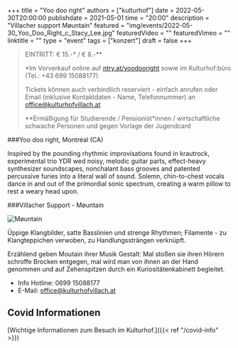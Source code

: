 +++
title = "Yoo doo right"
authors = ["kulturhof"]
date = 2022-05-30T20:00:00
publishdate = 2021-05-01
time = "20:00"
description = "Villacher support Møuntain"
featured = "img/events/2022-05-30_Yoo_Doo_Right_c_Stacy_Lee.jpg"
featuredVideo = ""
featuredVimeo = ""
linktitle = ""
type = "event"
tags = ["konzert"]
draft = false
+++

>
> EINTRITT: € 15.-\* / € 8.-\**
>
> \*Im Vorverkauf online auf [ntry.at/yoodooright](https://ntry.at/yoodooright) sowie im Kulturhof:büro (Tel.: +43 699 15088177)
>
>Tickets können auch verbindlich reserviert - einfach anrufen oder Email (inklusive Kontaktdaten - Name, Telefonnummer) an office@kulturhofvillach.at
> 
> \*\*Ermäßigung für Studierende / Pensionist\*innen / wirtschaftliche schwache Personen und gegen Vorlage der Jugendcard


###Yoo doo right, Montréal (CA)
 
Inspired by the pounding rhythmic improvisations found in krautrock, experimental trio YDR wed noisy, melodic guitar parts, effect-heavy synthesizer soundscapes, nonchalant bass grooves and patented percussive furies into a literal wall of sound. Solemn, chin-to-chest vocals dance in and out of the primordial sonic spectrum, creating a warm pillow to rest a weary head upon.
 

###Villacher Support - Møuntain
 
![Møuntain](/img/events/2021-09-09_Mountain.jpg)

Üppige Klangbilder, satte Basslinien und strenge Rhythmen; Filamente - zu Klangteppichen verwoben, zu Handlungssträngen verknüpft. 

Erzählend geben Moutain ihrer Musik Gestalt: Mal stoßen sie ihren Hörern schroffe Brocken entgegen, mal wird man von ihnen an der Hand genommen und auf Zehenspitzen durch ein Kuriositätenkabinett begleitet. 

 

- Info Hotline: 0699 15088177 
- E-Mail: office@kulturhofvillach.at

## Covid Informationen

[Wichtige Informationen zum Besuch im Kulturhof.]({{< ref "/covid-info" >}})
